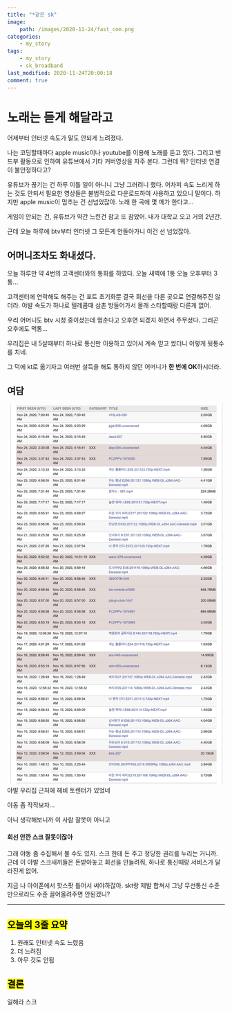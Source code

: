 ```yaml
---
title: "*같은 sk"
image:
    path: /images/2020-11-24/fast_com.png
categories:
    - my_story
tags:
    - my_story
    - sk_broadband
last_modified: 2020-11-24T20:00:18
comment: true
---
```


# 노래는 듣게 해달라고

어제부터 인터넷 속도가 말도 안되게 느려졌다.

나는 코딩할때마다 apple music이나 youtube를 이용해 노래를 듣고 있다.
그리고 밴드부 활동으로 인하여 유튜브에서 기타 커버영상을 자주 본다.
그런데 뭐? 인터넷 연결이 불안정하다고?

유튜브가 끊기는 건 하루 이틀 일이 아니니 그냥 그러려니 했다.
어차피 속도 느리게 하는 것도 안되서 필요한 영상들은 불법적으로 다운로드하여 사용하고 있으니 말이다.
하지만 apple music이 멈추는 건 선넘었잖아. 노래 한 곡에 몇 메가 한다고...

게임이 안되는 건, 유튜브가 약간 느린건 참고 또 참았어. 내가 대학교 오고 거의 2년간.

근데 오늘 하루에 btv부터 인터넷 그 모든게 안돌아가니 이건 선 넘었잖아.

## 어머니조차도 화내셨다.

오늘 하루만 약 4번의 고객센터와의 통화를 하였다. 오늘 새벽에 1통 오늘 오후부터 3통...

고객센터에 연락해도 해주는 건 포트 초기화뿐 결국 회선을 다른 곳으로 연결해주진 않더라.
야발 속도가 하나로 텔레콤때 삼촌 방들어가서 몰래 스타할때랑 다른게 없어.

우리 어머니도 btv 시청 중이셨는데 멈춘다고 오후면 되겠지 하면서 주무셨다. 그러곤 오후에도 먹통...

우리집은 내 5살때부터 하나로 통신만 이용하고 있어서 계속 믿고 썼더니 이렇게 뒷통수를 치네.

그 덕에 kt로 옮기자고 여러번 설득을 해도 통하지 않던 어머니가 **한 번에 OK**하시더라.

## 여담
<img src="/images/2020-11-24/torrent.png">
야발 우리집 근처에 헤비 토렌터가 있었네

야동 좀 작작보자...

아니 생각해보니까 이 사람 잘못이 아니고 
#### **회선 안깐 스크 잘못이잖아**

그래 야동 좀 수집해서 볼 수도 있지. 스크 한테 돈 주고 정당한 권리를 누리는 거니까. 근데 이 야발 스크새끼들은 돈받아놓고 회선을 안늘려줘, 하나로 통신때랑 서비스가 달라진게 없어.

지금 나 아이폰에서 핫스팟 틀어서 써야하잖아. skt랑 제발 합쳐서 그냥 무선통신 수준만으로라도 수준 끌어올려주면 안된겠니?

---
## <mark>오늘의 3줄 요약</mark>

1. 원래도 인터넷 속도 느렸음
2. 더 느려짐
3. 아무 것도 안됨

## <mark>결론</mark>

일해라 스크